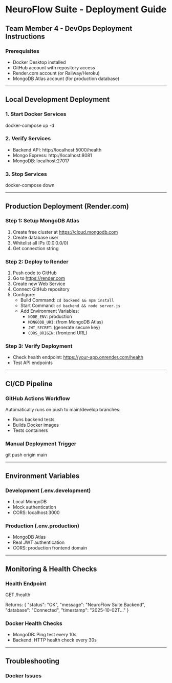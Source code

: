 # NeuroFlow Suite - Deployment Guide

## Team Member 4 - DevOps Deployment Instructions

### Prerequisites
- Docker Desktop installed
- GitHub account with repository access
- Render.com account (or Railway/Heroku)
- MongoDB Atlas account (for production database)

---

## Local Development Deployment

### 1. Start Docker Services
docker-compose up -d

### 2. Verify Services
- Backend API: http://localhost:5000/health
- Mongo Express: http://localhost:8081
- MongoDB: localhost:27017

### 3. Stop Services
docker-compose down

---

## Production Deployment (Render.com)

### Step 1: Setup MongoDB Atlas
1. Create free cluster at https://cloud.mongodb.com
2. Create database user
3. Whitelist all IPs (0.0.0.0/0)
4. Get connection string

### Step 2: Deploy to Render
1. Push code to GitHub
2. Go to https://render.com
3. Create new Web Service
4. Connect GitHub repository
5. Configure:
   - Build Command: `cd backend && npm install`
   - Start Command: `cd backend && node server.js`
   - Add Environment Variables:
     - `NODE_ENV`: production
     - `MONGODB_URI`: (from MongoDB Atlas)
     - `JWT_SECRET`: (generate secure key)
     - `CORS_ORIGIN`: (frontend URL)

### Step 3: Verify Deployment
- Check health endpoint: https://your-app.onrender.com/health
- Test API endpoints

---

## CI/CD Pipeline

### GitHub Actions Workflow
Automatically runs on push to main/develop branches:
- Runs backend tests
- Builds Docker images
- Tests containers

### Manual Deployment Trigger
git push origin main

---

## Environment Variables

### Development (.env.development)
- Local MongoDB
- Mock authentication
- CORS: localhost:3000

### Production (.env.production)
- MongoDB Atlas
- Real JWT authentication
- CORS: production frontend domain

---

## Monitoring & Health Checks

### Health Endpoint
GET /health

Returns:
{
"status": "OK",
"message": "NeuroFlow Suite Backend",
"database": "Connected",
"timestamp": "2025-10-02T..."
}

### Docker Health Checks
- MongoDB: Ping test every 10s
- Backend: HTTP health check every 30s

---

## Troubleshooting

### Docker Issues
